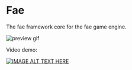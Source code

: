 # Fae

The fae framework core for the fae game engine.

![preview gif](readme/preview.gif)

Video demo:

[![IMAGE ALT TEXT HERE](https://img.youtube.com/vi/VhyLY9KD4WA/0.jpg)](https://www.youtube.com/watch?v=VhyLY9KD4WA)
